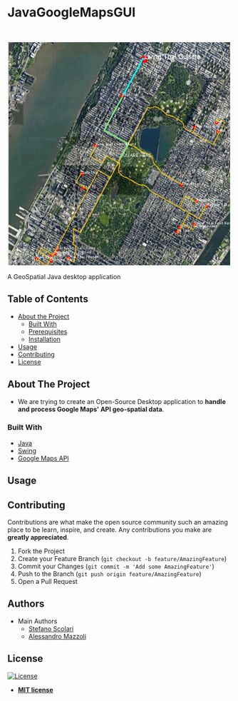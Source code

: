 # JavaGoogleMapsGUI

<br />
<p left="left">
    <img src="res/GoogleMapsApiLogo.png" alt="Logo" width="500" height="500">
  </a>

  <p align="left">
    A GeoSpatial Java desktop application 
  </p>
</p>



<!-- TABLE OF CONTENTS -->
## Table of Contents

* [About the Project](#about-the-project)
  * [Built With](#built-with)
  * [Prerequisites](#prerequisites)
  * [Installation](#installation)
* [Usage](#usage)
* [Contributing](#contributing)
* [License](#license)



<!-- ABOUT THE PROJECT -->
## About The Project

* We are trying to create an Open-Source Desktop application to **handle and process Google Maps' API geo-spatial data**.


### Built With
* [Java](https://www.java.com/it/)
* [Swing](https://docs.oracle.com/javase/7/docs/api/javax/swing/package-summary.html)
* [Google Maps API](https://developers.google.com/maps/documentation?hl=it)


<!-- USAGE EXAMPLES -->
## Usage



<!-- CONTRIBUTING -->
## Contributing

Contributions are what make the open source community such an amazing place to be learn, inspire, and create. Any contributions you make are **greatly appreciated**.

1. Fork the Project
2. Create your Feature Branch (`git checkout -b feature/AmazingFeature`)
3. Commit your Changes (`git commit -m 'Add some AmazingFeature'`)
4. Push to the Branch (`git push origin feature/AmazingFeature`)
5. Open a Pull Request

## Authors
* Main Authors
   * [Stefano Scolari](https://www.linkedin.com/in/stefano-scolari-7a9440170/)<br/>
   * [Alessandro Mazzoli](https://github.com/alemazzo)

## License

[![License](http://img.shields.io/:license-mit-blue.svg?style=flat-square)](http://badges.mit-license.org)

- **[MIT license](http://opensource.org/licenses/mit-license.php)**


